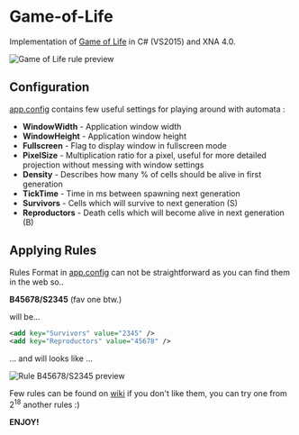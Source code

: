 # Game-of-Life #
Implementation of [Game of Life](https://en.wikipedia.org/wiki/Conway%27s_Game_of_Life) in C# (VS2015) and XNA 4.0.

![Game of Life rule preview](https://user-images.githubusercontent.com/2995236/28494033-01ffa268-6f23-11e7-90d2-5477567fe3bd.png)

## Configuration ##
[app.config](https://github.com/Sajgoniarz/Game-of-Life/blob/master/Game%20Of%20Life/Game_Of_Life/app.config) contains few useful settings for playing around with automata :
* **WindowWidth** - Application window width
* **WindowHeight** - Application window height
* **Fullscreen** - Flag to display window in fullscreen mode
* **PixelSize** - Multiplication ratio for a pixel, useful for more detailed projection without messing with window settings
* **Density** - Describes how many % of cells should be alive in first generation
* **TickTime** - Time in ms between spawning next generation
* **Survivors** - Cells which will survive to next generation (S)
* **Reproductors** - Death cells which will become alive in next generation (B)

## Applying Rules ##
Rules Format in [app.config](https://github.com/Sajgoniarz/Game-of-Life/blob/master/Game%20Of%20Life/Game_Of_Life/app.config) can not be straightforward as you can find them in the web so..

**B45678/S2345** (fav one btw.)

will be...

```xml
<add key="Survivors" value="2345" />
<add key="Reproductors" value="45678" />
```

... and will looks like ...

![Rule B45678/S2345 preview](https://user-images.githubusercontent.com/2995236/28494037-059677e4-6f23-11e7-8798-685e750498c9.png)

Few rules can be found on [wiki](https://en.wikipedia.org/wiki/Life-like_cellular_automaton) if you don't like them, you can try one from 2<sup>18</sup> another rules :)

**ENJOY!**

